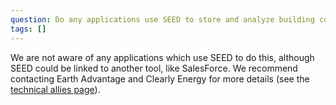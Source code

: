 ```yaml
---
question: Do any applications use SEED to store and analyze building construction permit applications for energy code compliance?
tags: []
---
```

We are not aware of any applications which use SEED to do this, although SEED could be linked to another tool, like SalesForce.  We recommend contacting Earth Advantage and Clearly Energy for more details (see the [technical allies page](https://seed-platform.org/technical_ally/)).
